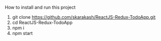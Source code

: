 How to install and run this project

1. git clone https://github.com/skarakash/ReactJS-Redux-TodoApp.git
2. cd ReactJS-Redux-TodoApp 
3. npm i 
4. npm start


